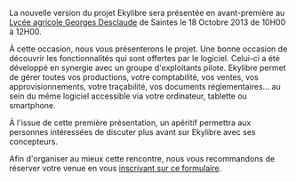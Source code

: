 La nouvelle version du projet Ekylibre sera présentée en avant-première au [Lycée agricole Georges Desclaude](http://www.desclaude.com/index.php?id=plan) de Saintes le 18 Octobre 2013 de 10H00 à 12H00.

À cette occasion, nous vous présenterons le projet. Une bonne occasion de découvrir les fonctionnalités qui sont offertes par le logiciel. Celui-ci a été développé en synergie avec un groupe d'exploitants pilote.
Ekylibre permet de gérer toutes vos productions, votre comptabilité, vos ventes, vos approvisionnements, votre traçabilité, vos documents réglementaires... au sein du même logiciel accessible via votre ordinateur, tablette ou smartphone.

À l'issue de cette première présentation, un apéritif permettra aux personnes intéressées de discuter plus avant sur Ekylibre avec ses concepteurs.

Afin d'organiser au mieux cette rencontre, nous vous recommandons de réserver votre venue en vous [inscrivant sur ce formulaire](https://docs.google.com/forms/d/12fuv99HZ_dk0_FBFM6F14mM-vSe3QeERpnpJQ9RxfII/viewform).


